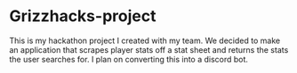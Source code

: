 # Grizzhacks-project
This is my hackathon project I created with my team. We decided to make an application that scrapes player stats off a stat sheet and returns the stats the user searches for.
I plan on converting this into a discord bot.
